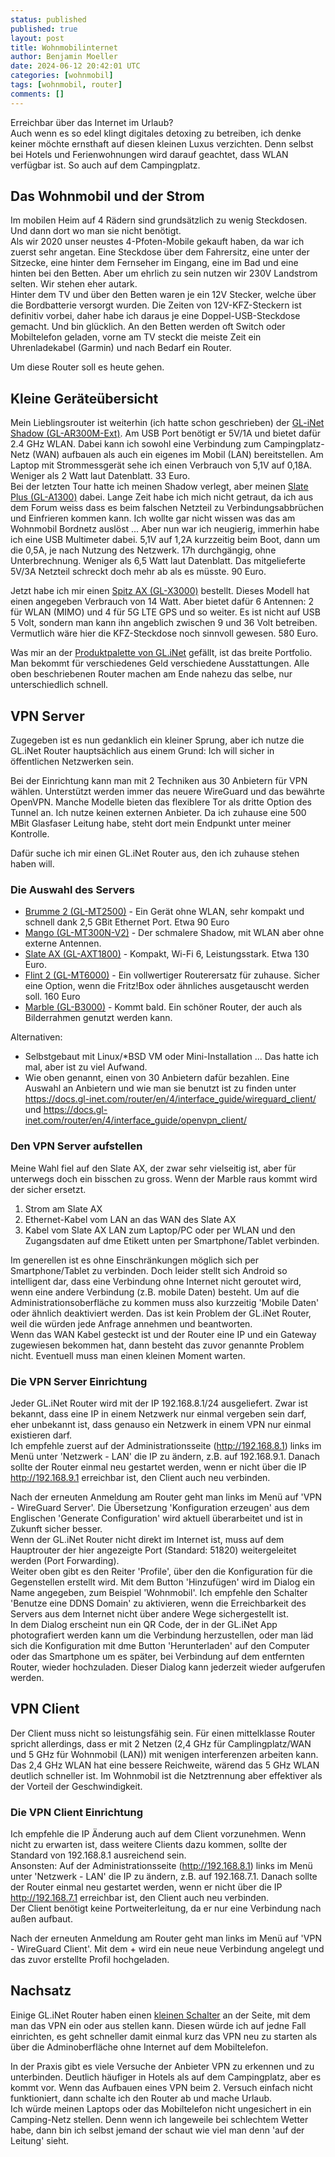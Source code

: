 ```yaml
---
status: published
published: true
layout: post
title: Wohnmobilinternet
author: Benjamin Moeller
date: 2024-06-12 20:42:01 UTC
categories: [wohnmobil]
tags: [wohnmobil, router]
comments: []
---
```


Erreichbar über das Internet im Urlaub?  
Auch wenn es so edel klingt digitales detoxing zu betreiben, ich denke keiner möchte ernsthaft auf diesen kleinen Luxus verzichten. Denn selbst bei Hotels und Ferienwohnungen wird darauf geachtet, dass WLAN verfügbar ist. So auch auf dem Campingplatz.  

## Das Wohnmobil und der Strom

Im mobilen Heim auf 4 Rädern sind grundsätzlich zu wenig Steckdosen. Und dann dort wo man sie nicht benötigt.  
Als wir 2020 unser neustes 4-Pfoten-Mobile gekauft haben, da war ich zuerst sehr angetan. Eine Steckdose über dem Fahrersitz, eine unter der Sitzecke, eine hinter dem Fernseher im Eingang, eine im Bad und eine hinten bei den Betten. Aber um ehrlich zu sein nutzen wir 230V Landstrom selten. Wir stehen eher autark.  
Hinter dem TV und über den Betten waren je ein 12V Stecker, welche über die Bordbatterie versorgt wurden. Die Zeiten von 12V-KFZ-Steckern ist definitiv vorbei, daher habe ich daraus je eine Doppel-USB-Steckdose gemacht. Und bin glücklich. An den Betten werden oft Switch oder Mobiltelefon geladen, vorne am TV steckt die meiste Zeit ein Uhrenladekabel (Garmin) und nach Bedarf ein Router.  

Um diese Router soll es heute gehen.  

## Kleine Geräteübersicht

Mein Lieblingsrouter ist weiterhin (ich hatte schon geschrieben) der [GL-iNet Shadow (GL-AR300M-Ext)](https://www.gl-inet.com/products/gl-ar300m/). Am USB Port benötigt er 5V/1A und bietet dafür 2.4 GHz WLAN. Dabei kann ich sowohl eine Verbindung zum Campingplatz-Netz (WAN) aufbauen als auch ein eigenes im Mobil (LAN) bereitstellen. Am Laptop mit Strommessgerät sehe ich einen Verbrauch von 5,1V auf 0,18A. Weniger als 2 Watt laut Datenblatt. 33 Euro.  
Bei der letzten Tour hatte ich meinen Shadow verlegt, aber meinen [Slate Plus (GL-A1300)](https://www.gl-inet.com/products/gl-a1300/) dabei. Lange Zeit habe ich mich nicht getraut, da ich aus dem Forum weiss dass es beim falschen Netzteil zu Verbindungsabbrüchen und Einfrieren kommen kann. Ich wollte gar nicht wissen was das am Wohnmobil Bordnetz auslöst ... Aber nun war ich neugierig, immerhin habe ich eine USB Multimeter dabei. 5,1V auf 1,2A kurzzeitig beim Boot, dann um die 0,5A, je nach Nutzung des Netzwerk. 17h durchgängig, ohne Unterbrechnung. Weniger als 6,5 Watt laut Datenblatt. Das mitgelieferte 5V/3A Netzteil schreckt doch mehr ab als es müsste. 90 Euro.  

Jetzt habe ich mir einen [Spitz AX (GL-X3000)](https://www.gl-inet.com/products/gl-x3000/) bestellt. Dieses Modell hat einen angegeben Verbrauch von 14 Watt. Aber bietet dafür 6 Antennen: 2 für WLAN (MIMO) und 4 für 5G LTE GPS und so weiter. Es ist nicht auf USB 5 Volt, sondern man kann ihn angeblich zwischen 9 und 36 Volt betreiben. Vermutlich wäre hier die KFZ-Steckdose noch sinnvoll gewesen. 580 Euro.  


Was mir an der [Produktpalette von GL.iNet](https://www.gl-inet.com/products/) gefällt, ist das breite Portfolio. Man bekommt für verschiedenes Geld verschiedene Ausstattungen. Alle oben beschriebenen Router machen am Ende nahezu das selbe, nur unterschiedlich schnell.  


## VPN Server

Zugegeben ist es nun gedanklich ein kleiner Sprung, aber ich nutze die GL.iNet Router hauptsächlich aus einem Grund: Ich will sicher in öffentlichen Netzwerken sein.  

Bei der Einrichtung kann man mit 2 Techniken aus 30 Anbietern für VPN wählen. Unterstützt werden immer das neuere WireGuard und das bewährte OpenVPN. Manche Modelle bieten das flexiblere Tor als dritte Option des Tunnel an. Ich nutze keinen externen Anbieter. Da ich zuhause eine 500 MBit Glasfaser Leitung habe, steht dort mein Endpunkt unter meiner Kontrolle.  

Dafür suche ich mir einen GL.iNet Router aus, den ich zuhause stehen haben will.  

### Die Auswahl des Servers

* [Brumme 2 (GL-MT2500)](https://www.gl-inet.com/products/gl-mt2500/) - Ein Gerät ohne WLAN, sehr kompakt und schnell dank 2,5 GBit Ethernet Port. Etwa 90 Euro
* [Mango (GL-MT300N-V2)](https://www.gl-inet.com/products/gl-mt300n-v2/) - Der schmalere Shadow, mit WLAN aber ohne externe Antennen.
* [Slate AX (GL-AXT1800)](https://www.gl-inet.com/products/gl-axt1800/) - Kompakt, Wi-Fi 6, Leistungsstark. Etwa 130 Euro.
* [Flint 2 (GL-MT6000)](https://www.gl-inet.com/products/gl-mt6000/) - Ein vollwertiger Routerersatz für zuhause. Sicher eine Option, wenn die Fritz!Box oder ähnliches ausgetauscht werden soll. 160 Euro
* [Marble (GL-B3000)](https://www.gl-inet.com/products/gl-b3000/) - Kommt bald. Ein schöner Router, der auch als Bilderrahmen genutzt werden kann.

Alternativen:
* Selbstgebaut mit Linux/*BSD VM oder Mini-Installation ... Das hatte ich mal, aber ist zu viel Aufwand.
* Wie oben genannt, einen von 30 Anbietern dafür bezahlen.
  Eine Auswahl an Anbietern und wie man sie benutzt ist zu finden unter https://docs.gl-inet.com/router/en/4/interface_guide/wireguard_client/ und https://docs.gl-inet.com/router/en/4/interface_guide/openvpn_client/


### Den VPN Server aufstellen

Meine Wahl fiel auf den Slate AX, der zwar sehr vielseitig ist, aber für unterwegs doch ein bisschen zu gross. Wenn der Marble raus kommt wird der sicher ersetzt.

1. Strom am Slate AX
2. Ethernet-Kabel vom LAN an das WAN des Slate AX
3. Kabel vom Slate AX LAN zum Laptop/PC oder per WLAN und den Zugangsdaten auf dme Etikett unten per Smartphone/Tablet verbinden.

Im generellen ist es ohne Einschränkungen möglich sich per Smartphone/Tablet zu verbinden. Doch leider stellt sich Android so intelligent dar, dass eine Verbindung ohne Internet nicht geroutet wird, wenn eine andere Verbindung (z.B. mobile Daten) besteht. Um auf die Administrationsoberfläche zu kommen muss also kurzzeitig 'Mobile Daten' oder ähnlich deaktiviert werden. Das ist kein Problem der GL.iNet Router, weil die würden jede Anfrage annehmen und beantworten.  
Wenn das WAN Kabel gesteckt ist und der Router eine IP und ein Gateway zugewiesen bekommen hat, dann besteht das zuvor genannte Problem nicht. Eventuell muss man einen kleinen Moment warten.  

### Die VPN Server Einrichtung

Jeder GL.iNet Router wird mit der IP 192.168.8.1/24 ausgeliefert. Zwar ist bekannt, dass eine IP in einem Netzwerk nur einmal vergeben sein darf, eher unbekannt ist, dass genauso ein Netzwerk in einem VPN nur einmal existieren darf.  
Ich empfehle zuerst auf der Administrationsseite (http://192.168.8.1) links im Menü unter 'Netzwerk - LAN' die IP zu ändern, z.B. auf 192.168.9.1. Danach sollte der Router einmal neu gestartet werden, wenn er nicht über die IP http://192.168.9.1 erreichbar ist, den Client auch neu verbinden.  

Nach der erneuten Anmeldung am Router geht man links im Menü auf 'VPN - WireGuard Server'. Die Übersetzung 'Konfiguration erzeugen' aus dem Englischen 'Generate Configuration' wird aktuell überarbeitet und ist in Zukunft sicher besser.  
Wenn der GL.iNet Router nicht direkt im Internet ist, muss auf dem Hauptrouter der hier angezeigte Port (Standard: 51820) weitergeleitet werden (Port Forwarding).  
Weiter oben gibt es den Reiter 'Profile', über den die Konfiguration für die Gegenstellen erstellt wird. Mit dem Button 'Hinzufügen' wird im Dialog ein Name angegeben, zum Beispiel 'Wohnmobil'. Ich empfehle den Schalter 'Benutze eine DDNS Domain' zu aktivieren, wenn die Erreichbarkeit des Servers aus dem Internet nicht über andere Wege sichergestellt ist.  
In dem Dialog erscheint nun ein QR Code, der in der GL.iNet App photografiert werden kann um die Verbindung herzustellen, oder man läd sich die Konfiguration mit dme Button 'Herunterladen' auf den Computer oder das Smartphone um es später, bei Verbindung auf dem entfernten Router, wieder hochzuladen. Dieser Dialog kann jederzeit wieder aufgerufen werden.  


## VPN Client

Der Client muss nicht so leistungsfähig sein. Für einen mittelklasse Router spricht allerdings, dass er mit 2 Netzen (2,4 GHz für Camplingplatz/WAN und 5 GHz für Wohnmobil (LAN)) mit wenigen interferenzen arbeiten kann. Das 2,4 GHz WLAN hat eine bessere Reichweite, wärend das 5 GHz WLAN deutlich schneller ist. Im Wohnmobil ist die Netztrennung aber effektiver als der Vorteil der Geschwindigkeit.  

### Die VPN Client Einrichtung

Ich empfehle die IP Änderung auch auf dem Client vorzunehmen. Wenn nicht zu erwarten ist, dass weitere Clients dazu kommen, sollte der Standard von 192.168.8.1 ausreichend sein.  
Ansonsten: Auf der Administrationsseite (http://192.168.8.1) links im Menü unter 'Netzwerk - LAN' die IP zu ändern, z.B. auf 192.168.7.1. Danach sollte der Router einmal neu gestartet werden, wenn er nicht über die IP http://192.168.7.1 erreichbar ist, den Client auch neu verbinden.  
Der Client benötigt keine Portweiterleitung, da er nur eine Verbindung nach außen aufbaut.  

Nach der erneuten Anmeldung am Router geht man links im Menü auf 'VPN - WireGuard Client'. Mit dem + wird ein neue neue Verbindung angelegt und das zuvor erstellte Profil hochgeladen.  


## Nachsatz

Einige GL.iNet Router haben einen [kleinen Schalter](https://docs.gl-inet.com/router/en/4/interface_guide/toggle_button_settings/) an der Seite, mit dem man das VPN ein oder aus stellen kann. Diesen würde ich auf jedne Fall einrichten, es geht schneller damit einmal kurz das VPN neu zu starten als über die Adminoberfläche ohne Internet auf dem Mobiltelefon.

In der Praxis gibt es viele Versuche der Anbieter VPN zu erkennen und zu unterbinden. Deutlich häufiger in Hotels als auf dem Campingplatz, aber es kommt vor. Wenn das Aufbauen eines VPN beim 2. Versuch einfach nicht funktioniert, dann schalte ich den Router ab und mache Urlaub.  
Ich würde meinen Laptops oder das Mobiltelefon nicht ungesichert in ein Camping-Netz stellen. Denn wenn ich langeweile bei schlechtem Wetter habe, dann bin ich selbst jemand der schaut wie viel man denn 'auf der Leitung' sieht.  